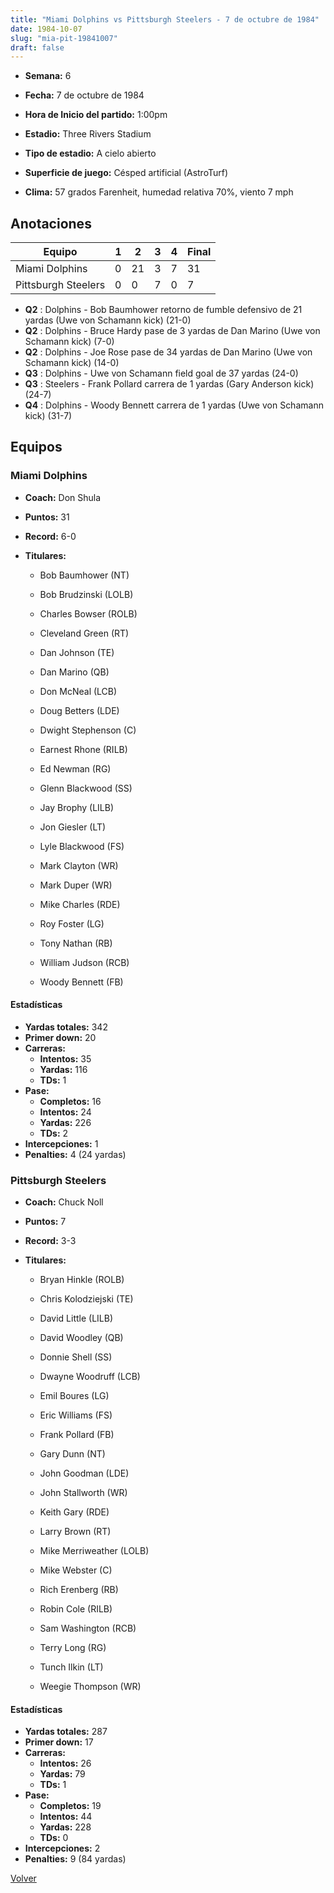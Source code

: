 ```yaml
---
title: "Miami Dolphins vs Pittsburgh Steelers - 7 de octubre de 1984"
date: 1984-10-07
slug: "mia-pit-19841007"
draft: false
---
```


* **Semana:** 6
* **Fecha:** 7 de octubre de 1984

* **Hora de Inicio del partido:** 1:00pm
* **Estadio:** Three Rivers Stadium
* **Tipo de estadio:** A cielo abierto
* **Superficie de juego:** Césped artificial (AstroTurf)
* **Clima:** 57 grados Farenheit, humedad relativa 70%, viento 7 mph





## Anotaciones
| Equipo | 1 | 2 | 3 | 4 | Final |
|--------|---|---|---|---|-------|
| Miami Dolphins  | 0 | 21 | 3 | 7  | 31 |
| Pittsburgh Steelers  | 0 | 0 | 7 | 0  | 7 |
* **Q2** : Dolphins - Bob Baumhower retorno de fumble defensivo de 21 yardas (Uwe von Schamann kick) (21-0)
* **Q2** : Dolphins - Bruce Hardy pase de 3 yardas de Dan Marino (Uwe von Schamann kick) (7-0)
* **Q2** : Dolphins - Joe Rose pase de 34 yardas de Dan Marino (Uwe von Schamann kick) (14-0)
* **Q3** : Dolphins - Uwe von Schamann field goal de 37 yardas (24-0)
* **Q3** : Steelers - Frank Pollard carrera de 1 yardas (Gary Anderson kick) (24-7)
* **Q4** : Dolphins - Woody Bennett carrera de 1 yardas (Uwe von Schamann kick) (31-7)


## Equipos


### Miami Dolphins
* **Coach:** Don Shula
* **Puntos:** 31
* **Record:** 6-0
* **Titulares:** 

  * Bob Baumhower (NT) 

  * Bob Brudzinski (LOLB) 

  * Charles Bowser (ROLB) 

  * Cleveland Green (RT) 

  * Dan Johnson (TE) 

  * Dan Marino (QB) 

  * Don McNeal (LCB) 

  * Doug Betters (LDE) 

  * Dwight Stephenson (C) 

  * Earnest Rhone (RILB) 

  * Ed Newman (RG) 

  * Glenn Blackwood (SS) 

  * Jay Brophy (LILB) 

  * Jon Giesler (LT) 

  * Lyle Blackwood (FS) 

  * Mark Clayton (WR) 

  * Mark Duper (WR) 

  * Mike Charles (RDE) 

  * Roy Foster (LG) 

  * Tony Nathan (RB) 

  * William Judson (RCB) 

  * Woody Bennett (FB) 

#### Estadísticas
* **Yardas totales:** 342
* **Primer down:** 20
* **Carreras:**
  * **Intentos:** 35
  * **Yardas:** 116
  * **TDs:** 1
* **Pase:**
  * **Completos:** 16
  * **Intentos:** 24
  * **Yardas:** 226
  * **TDs:** 2
* **Intercepciones:** 1
* **Penalties:** 4 (24 yardas)

### Pittsburgh Steelers
* **Coach:** Chuck Noll
* **Puntos:** 7
* **Record:** 3-3
* **Titulares:** 

  * Bryan Hinkle (ROLB) 

  * Chris Kolodziejski (TE) 

  * David Little (LILB) 

  * David Woodley (QB) 

  * Donnie Shell (SS) 

  * Dwayne Woodruff (LCB) 

  * Emil Boures (LG) 

  * Eric Williams (FS) 

  * Frank Pollard (FB) 

  * Gary Dunn (NT) 

  * John Goodman (LDE) 

  * John Stallworth (WR) 

  * Keith Gary (RDE) 

  * Larry Brown (RT) 

  * Mike Merriweather (LOLB) 

  * Mike Webster (C) 

  * Rich Erenberg (RB) 

  * Robin Cole (RILB) 

  * Sam Washington (RCB) 

  * Terry Long (RG) 

  * Tunch Ilkin (LT) 

  * Weegie Thompson (WR) 

#### Estadísticas
* **Yardas totales:** 287
* **Primer down:** 17
* **Carreras:**
  * **Intentos:** 26
  * **Yardas:** 79
  * **TDs:** 1
* **Pase:**
  * **Completos:** 19
  * **Intentos:** 44
  * **Yardas:** 228
  * **TDs:** 0
* **Intercepciones:** 2
* **Penalties:** 9 (84 yardas)


[Volver](/historia/1984)
